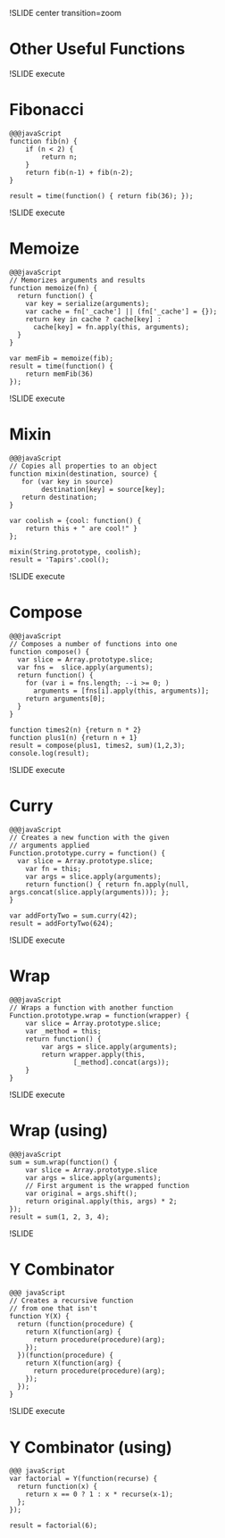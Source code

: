 !SLIDE center transition=zoom
# Other Useful Functions



!SLIDE execute
# Fibonacci

    @@@javaScript
    function fib(n) {
        if (n < 2) {
            return n;
        }
        return fib(n-1) + fib(n-2);
    }
 
    result = time(function() { return fib(36); });



!SLIDE execute
# Memoize

    @@@javaScript
    // Memorizes arguments and results
    function memoize(fn) {
      return function() {
        var key = serialize(arguments);
        var cache = fn['_cache'] || (fn['_cache'] = {});
        return key in cache ? cache[key] :
          cache[key] = fn.apply(this, arguments);
      }
    }

    var memFib = memoize(fib);
    result = time(function() {
        return memFib(36)
    });

!SLIDE execute
# Mixin
    
    @@@javaScript
    // Copies all properties to an object
    function mixin(destination, source) {
       for (var key in source)
            destination[key] = source[key];
       return destination;
    }

    var coolish = {cool: function() { 
        return this + " are cool!" }
    };

    mixin(String.prototype, coolish);
    result = 'Tapirs'.cool();

!SLIDE execute
# Compose

    @@@javaScript
    // Composes a number of functions into one
    function compose() {
      var slice = Array.prototype.slice;
      var fns =  slice.apply(arguments);
      return function() {
        for (var i = fns.length; --i >= 0; )
          arguments = [fns[i].apply(this, arguments)];
        return arguments[0];
      }
    }

    function times2(n) {return n * 2}
    function plus1(n) {return n + 1}
    result = compose(plus1, times2, sum)(1,2,3);
    console.log(result);
 


!SLIDE execute
# Curry

    @@@javaScript
    // Creates a new function with the given
    // arguments applied
    Function.prototype.curry = function() {
      var slice = Array.prototype.slice;
        var fn = this;
        var args = slice.apply(arguments);
        return function() { return fn.apply(null, args.concat(slice.apply(arguments))); };
    }

    var addFortyTwo = sum.curry(42);
    result = addFortyTwo(624);


!SLIDE execute
# Wrap

    @@@javaScript
    // Wraps a function with another function
    Function.prototype.wrap = function(wrapper) {
        var slice = Array.prototype.slice;
        var _method = this;
        return function() {
            var args = slice.apply(arguments);
            return wrapper.apply(this, 
                    [_method].concat(args));
        }
    }
    
!SLIDE execute
# Wrap (using)

    @@@javaScript
    sum = sum.wrap(function() {
        var slice = Array.prototype.slice
        var args = slice.apply(arguments);
        // First argument is the wrapped function
        var original = args.shift();
        return original.apply(this, args) * 2;
    });
    result = sum(1, 2, 3, 4);



!SLIDE 
# Y Combinator

    @@@ javaScript
    // Creates a recursive function
    // from one that isn't
    function Y(X) {
      return (function(procedure) {
        return X(function(arg) {
          return procedure(procedure)(arg);
        });
      })(function(procedure) {
        return X(function(arg) {
          return procedure(procedure)(arg);
        });
      });
    }

!SLIDE execute
# Y Combinator (using)

    @@@ javaScript
    var factorial = Y(function(recurse) {
      return function(x) {
        return x == 0 ? 1 : x * recurse(x-1);
      };
    });

    result = factorial(6);
